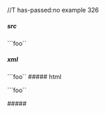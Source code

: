 //T has-passed:no
example 326
##### src
```foo``
##### xml
<?xml version="1.0" encoding="UTF-8"?>
<!DOCTYPE document SYSTEM "CommonMark.dtd">
<document xmlns="http://commonmark.org/xml/1.0">
  <paragraph>
    <text>```foo``</text>
  </paragraph>
</document>
##### html
<p>```foo``</p>
#####
